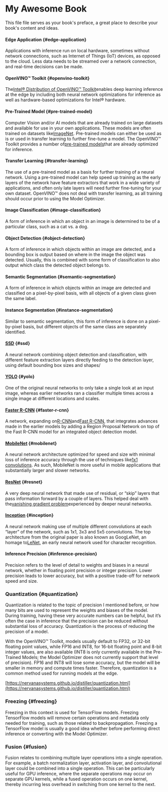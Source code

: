 # My Awesome Book

This file file serves as your book's preface, a great place to describe your book's content and ideas.

#### Edge Application {#edge-application}

Applications with inference run on local hardware, sometimes without network connections, such as Internet of Things \(IoT\) devices, as opposed to the cloud. Less data needs to be streamed over a network connection, and real-time decisions can be made.

#### OpenVINO™ Toolkit {#openvino-toolkit}

The[Intel® Distribution of OpenVINO™ Toolkit](https://software.intel.com/en-us/openvino-toolkit)enables deep learning inference at the edge by including both neural network optimizations for inference as well as hardware-based optimizations for Intel® hardware.

#### Pre-Trained Model {#pre-trained-model}

Computer Vision and/or AI models that are already trained on large datasets and available for use in your own applications. These models are often trained on datasets like[ImageNet](https://en.wikipedia.org/wiki/ImageNet). Pre-trained models can either be used as is or used in transfer learning to further fine-tune a model. The OpenVINO™ Toolkit provides a number of[pre-trained models](https://software.intel.com/en-us/openvino-toolkit/documentation/pretrained-models)that are already optimized for inference.

#### Transfer Learning {#transfer-learning}

The use of a pre-trained model as a basis for further training of a neural network. Using a pre-trained model can help speed up training as the early layers of the network have feature extractors that work in a wide variety of applications, and often only late layers will need further fine-tuning for your own dataset. OpenVINO™ does not deal with transfer learning, as all training should occur prior to using the Model Optimizer.

#### Image Classification {#image-classification}

A form of inference in which an object in an image is determined to be of a particular class, such as a cat vs. a dog.

#### Object Detection {#object-detection}

A form of inference in which objects within an image are detected, and a bounding box is output based on where in the image the object was detected. Usually, this is combined with some form of classification to also output which class the detected object belongs to.

#### Semantic Segmentation {#semantic-segmentation}

A form of inference in which objects within an image are detected and classified on a pixel-by-pixel basis, with all objects of a given class given the same label.

#### Instance Segmentation {#instance-segmentation}

Similar to semantic segmentation, this form of inference is done on a pixel-by-pixel basis, but different objects of the same class are separately identified.

#### [SSD](https://arxiv.org/abs/1512.02325) {#ssd}

A neural network combining object detection and classification, with different feature extraction layers directly feeding to the detection layer, using default bounding box sizes and shapes/

#### [YOLO](https://arxiv.org/abs/1506.02640) {#yolo}

One of the original neural networks to only take a single look at an input image, whereas earlier networks ran a classifier multiple times across a single image at different locations and scales.

#### [Faster R-CNN](https://arxiv.org/abs/1506.01497) {#faster-r-cnn}

A network, expanding on[R-CNN](https://arxiv.org/pdf/1311.2524.pdf)and[Fast R-CNN](https://arxiv.org/pdf/1504.08083.pdf), that integrates advances made in the earlier models by adding a Region Proposal Network on top of the Fast R-CNN model for an integrated object detection model.

#### [MobileNet](https://arxiv.org/abs/1704.04861) {#mobilenet}

A neural network architecture optimized for speed and size with minimal loss of inference accuracy through the use of techniques like[1x1 convolutions](https://stats.stackexchange.com/questions/194142/what-does-1x1-convolution-mean-in-a-neural-network). As such, MobileNet is more useful in mobile applications that substantially larger and slower networks.

#### [ResNet](https://arxiv.org/abs/1512.03385) {#resnet}

A very deep neural network that made use of residual, or “skip” layers that pass information forward by a couple of layers. This helped deal with the[vanishing gradient problem](https://towardsdatascience.com/the-vanishing-gradient-problem-69bf08b15484)experienced by deeper neural networks.

#### [Inception](https://arxiv.org/pdf/1409.4842.pdf) {#inception}

A neural network making use of multiple different convolutions at each “layer” of the network, such as 1x1, 3x3 and 5x5 convolutions. The top architecture from the original paper is also known as GoogLeNet, an homage to[LeNet](http://yann.lecun.com/exdb/publis/pdf/lecun-01a.pdf), an early neural network used for character recognition.

#### Inference Precision {#inference-precision}

Precision refers to the level of detail to weights and biases in a neural network, whether in floating point precision or integer precision. Lower precision leads to lower accuracy, but with a positive trade-off for network speed and size.

### Quantization {#quantization}

Quantization is related to the topic of precision I mentioned before, or how many bits are used to represent the weights and biases of the model. During training, having these very accurate numbers can be helpful, but it’s often the case in inference that the precision can be reduced without substantial loss of accuracy. Quantization is the process of reducing the precision of a model.

With the OpenVINO™ Toolkit, models usually default to FP32, or 32-bit floating point values, while FP16 and INT8, for 16-bit floating point and 8-bit integer values, are also available \(INT8 is only currently available in the Pre-Trained Models; the Model Optimizer does not currently support that level of precision\). FP16 and INT8 will lose some accuracy, but the model will be smaller in memory and compute times faster. Therefore, quantization is a common method used for running models at the edge.

[https://nervanasystems.github.io/distiller/quantization.html](https://nervanasystems.github.io/distiller/quantization.html)

### Freezing {#freezing}

Freezing in this context is used for TensorFlow models. Freezing TensorFlow models will remove certain operations and metadata only needed for training, such as those related to backpropagation. Freezing a TensorFlow model is usually a good idea whether before performing direct inference or converting with the Model Optimizer.

### Fusion {#fusion}

Fusion relates to combining multiple layer operations into a single operation. For example, a batch normalization layer, activation layer, and convolutional layer could be combined into a single operation. This can be particularly useful for GPU inference, where the separate operations may occur on separate GPU kernels, while a fused operation occurs on one kernel, thereby incurring less overhead in switching from one kernel to the next.

### 



